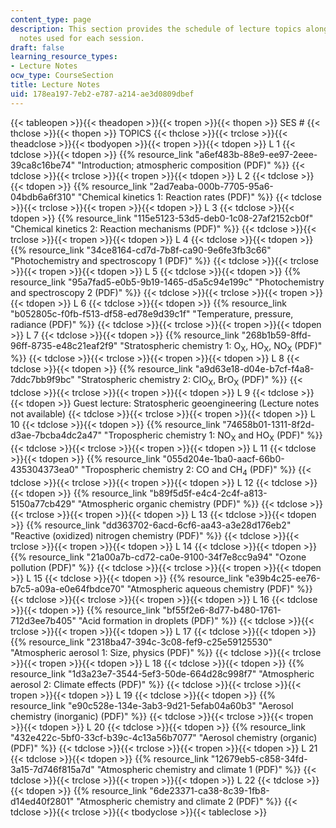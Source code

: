 ```yaml
---
content_type: page
description: This section provides the schedule of lecture topics along with the lecture
  notes used for each session.
draft: false
learning_resource_types:
- Lecture Notes
ocw_type: CourseSection
title: Lecture Notes
uid: 178ea197-7eb2-e787-a214-ae3d0809dbef
---
```

{{< tableopen >}}{{< theadopen >}}{{< tropen >}}{{< thopen >}}
SES #
{{< thclose >}}{{< thopen >}}
TOPICS
{{< thclose >}}{{< trclose >}}{{< theadclose >}}{{< tbodyopen >}}{{< tropen >}}{{< tdopen >}}
L 1
{{< tdclose >}}{{< tdopen >}}
{{% resource_link "a6ef483b-88e9-ee97-2eee-39ca8c16be74" "Introduction; atmospheric composition (PDF)" %}}
{{< tdclose >}}{{< trclose >}}{{< tropen >}}{{< tdopen >}}
L 2
{{< tdclose >}}{{< tdopen >}}
{{% resource_link "2ad7eaba-000b-7705-95a6-04bdb6a6f310" "Chemical kinetics 1: Reaction rates (PDF)" %}}
{{< tdclose >}}{{< trclose >}}{{< tropen >}}{{< tdopen >}}
L 3
{{< tdclose >}}{{< tdopen >}}
{{% resource_link "115e5123-53d5-deb0-1c08-27af2152cb0f" "Chemical kinetics 2: Reaction mechanisms (PDF)" %}}
{{< tdclose >}}{{< trclose >}}{{< tropen >}}{{< tdopen >}}
L 4
{{< tdclose >}}{{< tdopen >}}
{{% resource_link "34ce8164-cd7d-7b8f-ca90-9e6fe3fb3c66" "Photochemistry and spectroscopy 1 (PDF)" %}}
{{< tdclose >}}{{< trclose >}}{{< tropen >}}{{< tdopen >}}
L 5
{{< tdclose >}}{{< tdopen >}}
{{% resource_link "95a7fad5-e0b5-9b19-1465-d5a5c94e199c" "Photochemistry and spectroscopy 2 (PDF)" %}}
{{< tdclose >}}{{< trclose >}}{{< tropen >}}{{< tdopen >}}
L 6
{{< tdclose >}}{{< tdopen >}}
{{% resource_link "b052805c-f0fb-f513-df58-ed78e9d39c1f" "Temperature, pressure, radiance (PDF)" %}}
{{< tdclose >}}{{< trclose >}}{{< tropen >}}{{< tdopen >}}
L 7
{{< tdclose >}}{{< tdopen >}}
{{% resource_link "268b1b59-8ffd-96ff-8735-e48c21eaf2f9" "Stratospheric chemistry 1: O<sub>X</sub>, HO<sub>X</sub>, NO<sub>X</sub> (PDF)" %}}
{{< tdclose >}}{{< trclose >}}{{< tropen >}}{{< tdopen >}}
L 8
{{< tdclose >}}{{< tdopen >}}
{{% resource_link "a9d63e18-d04e-b7cf-f4a8-7ddc7bb9f9bc" "Stratospheric chemistry 2: ClO<sub>X</sub>, BrO<sub>X</sub> (PDF)" %}}
{{< tdclose >}}{{< trclose >}}{{< tropen >}}{{< tdopen >}}
L 9
{{< tdclose >}}{{< tdopen >}}
Guest lecture: Stratospheric geoengineering (Lecture notes not available)
{{< tdclose >}}{{< trclose >}}{{< tropen >}}{{< tdopen >}}
L 10
{{< tdclose >}}{{< tdopen >}}
{{% resource_link "74658b01-1311-8f2d-d3ae-7bcba4dc2a47" "Tropospheric chemistry 1: NO<sub>X</sub> and HO<sub>X</sub> (PDF)" %}}
{{< tdclose >}}{{< trclose >}}{{< tropen >}}{{< tdopen >}}
L 11
{{< tdclose >}}{{< tdopen >}}
{{% resource_link "055d204e-1ba0-aacf-66b0-435304373ea0" "Tropospheric chemistry 2: CO and CH<sub>4</sub> (PDF)" %}}
{{< tdclose >}}{{< trclose >}}{{< tropen >}}{{< tdopen >}}
L 12
{{< tdclose >}}{{< tdopen >}}
{{% resource_link "b89f5d5f-e4c4-2c4f-a813-5150a77cb429" "Atmospheric organic chemistry (PDF)" %}}
{{< tdclose >}}{{< trclose >}}{{< tropen >}}{{< tdopen >}}
L 13
{{< tdclose >}}{{< tdopen >}}
{{% resource_link "dd363702-6acd-6cf6-aa43-a3e28d176eb2" "Reactive (oxidized) nitrogen chemistry (PDF)" %}}
{{< tdclose >}}{{< trclose >}}{{< tropen >}}{{< tdopen >}}
L 14
{{< tdclose >}}{{< tdopen >}}
{{% resource_link "21a00a7b-cd72-ca0e-9100-34f7e8cc9a94" "Ozone pollution (PDF)" %}}
{{< tdclose >}}{{< trclose >}}{{< tropen >}}{{< tdopen >}}
L 15
{{< tdclose >}}{{< tdopen >}}
{{% resource_link "e39b4c25-ee76-b7c5-a09a-e0e64fbdce70" "Atmospheric aqueous chemistry (PDF)" %}}
{{< tdclose >}}{{< trclose >}}{{< tropen >}}{{< tdopen >}}
L 16
{{< tdclose >}}{{< tdopen >}}
{{% resource_link "bf55f2e6-8d77-b480-1761-712d3ee7b405" "Acid formation in droplets (PDF)" %}}
{{< tdclose >}}{{< trclose >}}{{< tropen >}}{{< tdopen >}}
L 17
{{< tdclose >}}{{< tdopen >}}
{{% resource_link "2318ba47-394c-3c08-fef9-c25e59125530" "Atmospheric aerosol 1: Size, physics (PDF)" %}}
{{< tdclose >}}{{< trclose >}}{{< tropen >}}{{< tdopen >}}
L 18
{{< tdclose >}}{{< tdopen >}}
{{% resource_link "1d3a23e7-3544-5ef3-50de-664d28c998f7" "Atmospheric aerosol 2: Climate effects (PDF)" %}}
{{< tdclose >}}{{< trclose >}}{{< tropen >}}{{< tdopen >}}
L 19
{{< tdclose >}}{{< tdopen >}}
{{% resource_link "e90c528e-134e-3ab3-9d21-5efab04a60b3" "Aerosol chemistry (inorganic) (PDF)" %}}
{{< tdclose >}}{{< trclose >}}{{< tropen >}}{{< tdopen >}}
L 20
{{< tdclose >}}{{< tdopen >}}
{{% resource_link "432e422c-5bf0-33cf-b39c-4c13a56b7077" "Aerosol chemistry (organic) (PDF)" %}}
{{< tdclose >}}{{< trclose >}}{{< tropen >}}{{< tdopen >}}
L 21
{{< tdclose >}}{{< tdopen >}}
{{% resource_link "12679eb5-c858-34fd-3a15-7d746f815a7d" "Atmospheric chemistry and climate 1 (PDF)" %}}
{{< tdclose >}}{{< trclose >}}{{< tropen >}}{{< tdopen >}}
L 22
{{< tdclose >}}{{< tdopen >}}
{{% resource_link "6de23371-ca38-8c39-1fb8-d14ed40f2801" "Atmospheric chemistry and climate 2 (PDF)" %}}
{{< tdclose >}}{{< trclose >}}{{< tbodyclose >}}{{< tableclose >}}